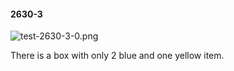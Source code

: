 #### 2630-3
![test-2630-3-0.png](https://github.com/lil-lab/nlvr/raw/master/nlvr/test/images/4/test-2630-3-0.png "test-2630-3-0.png")

There is a box with only 2 blue and one yellow item.
